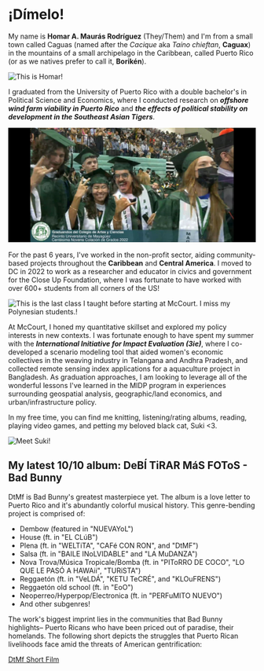 # ¡Dímelo!

My name is **Homar A. Maurás Rodríguez** (They/Them) and I'm from a small town called Caguas (named after the *Cacique* aka *Taíno chieftan*, **Caguax**) in the mountains of a small archipelago in the Caribbean, called Puerto Rico (or as we natives prefer to call it, **Borikén**).

 ![This is Homar!](me_and_frog.png)

 I graduated from the University of Puerto Rico with a double bachelor's in Political Science and Economics, where I conducted research on ***offshore wind farm viability in Puerto Rico*** and ***the effects of political stability on development in the Southeast Asian Tigers***.

 ![Graduation!](graduation.png)

 For the past 6 years, I've worked in the non-profit sector, aiding community-based projects throughout the **Caribbean** and **Central America**. I moved to DC in 2022 to work as a researcher and educator in civics and government for the Close Up Foundation, where I was fortunate to have worked with over 600+ students from all corners of the US! 

 ![This is the last class I taught before starting at McCourt. I miss my Polynesian students.!](my_students.png)

 At McCourt, I honed my quantitative skillset and explored my policy interests in new contexts. I was fortunate enough to have spent my summer with the ***International Initiative for Impact Evaluation (3ie)***, where I co-developed a scenario modeling tool that aided women's economic collectives in the weaving industry in Telangana and Andhra Pradesh, and collected remote sensing index applications for a aquaculture project in Bangladesh. As graduation approaches, I am looking to leverage all of the wonderful lessons I've learned in the MIDP program in experiences surrounding geospatial analysis, geographic/land economics, and urban/infrastructure policy.

 In my free time, you can find me knitting, listening/rating albums, reading, playing video games, and petting my beloved black cat, Suki <3.

 ![Meet Suki!](suki.png)

## My latest 10/10 album: DeBÍ TiRAR MáS FOToS - Bad Bunny

DtMf is Bad Bunny's greatest masterpiece yet. The album is a love letter to Puerto Rico and it's abundantly colorful musical history. This genre-bending project is comprised of:

- Dembow (featured in "NUEVAYoL")
- House (ft. in "EL CLúB")
- Plena (ft. in "WELTiTA", "CAFé CON RON", and "DtMF")
- Salsa (ft. in "BAILE INoLVIDABLE" and "LA MuDANZA")
- Nova Trova/Música Tropicale/Bomba (ft. in "PIToRRO DE COCO", "LO QUE LE PASÓ A HAWAii", "TURiSTA")
- Reggaetón (ft. in "VeLDÁ", "KETU TeCRÉ", and "KLOuFRENS")
- Reggaetón old school (ft. in "EoO")
- Neoperreo/Hyperpop/Electronica (ft. in "PERFuMITO NUEVO")
- And other subgenres! 

The work's biggest imprint lies in the communities that Bad Bunny highlights– Puerto Ricans who have been priced out of paradise, their homelands. The following short depicts the struggles that Puerto Rican livelihoods face amid the threats of American gentrification:   

[DtMf Short Film](https://www.youtube.com/watch?v=gLSzEYVDads&ab_channel=BadBunny)